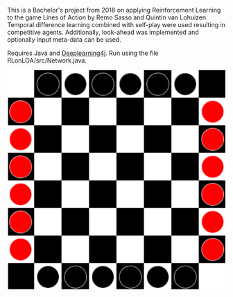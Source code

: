 This is a Bachelor's project from 2018 on applying Reinforcement Learning to the game Lines of Action by Remo Sasso and Quintin van Lohuizen. Temporal difference learning combined with self-play were used resulting in competitive agents. Additionally, look-ahead was implemented and optionally input meta-data can be used.

Requires Java and [Deeplearning4j](https://deeplearning4j.org/). Run using the file RLonLOA/src/Network.java.


![](https://github.com/remosasso/Lines-of-Action-using-Reinforcement-Learning/blob/main/target/classes/boardimg.PNG)
